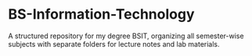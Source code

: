 # BS-Information-Technology
A structured repository for my degree BSIT, organizing all semester-wise subjects with separate folders for lecture notes and lab materials.
